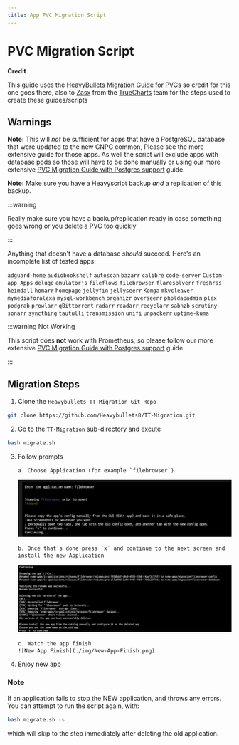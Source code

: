 ```yaml
---
title: App PVC Migration Script
---
```

# PVC Migration Script

**Credit**

This guide uses the [HeavyBullets Migration Guide for PVCs](https://github.com/Heavybullets8/TT-Migration) so credit for this one goes there, also to [Zasx](https://github.com/ZasX) from the [TrueCharts](https://www.truecharts.org) team for the steps used to create these guides/scripts

## Warnings

**Note:** This will _not_ be sufficient for apps that have a PostgreSQL database that were updated to the new CNPG common, Please see the more extensive guide for those apps. As well the script will exclude apps with database pods so those will have to be done manually or using our more extensive [PVC Migration Guide with Postgres support](https://truecharts.org/manual/SCALE/guides/migration-pvc/) guide.

**Note:** Make sure you have a Heavyscript backup _and_ a replication of this backup.

:::warning

Really make sure you have a backup/replication ready in case something goes wrong or you delete a PVC too quickly

:::

Anything that doesn't have a database _should_ succeed. Here's an incomplete list of tested apps:

`adguard-home`
`audiobookshelf`
`autoscan`
`bazarr`
`calibre`
`code-server`
`Custom-app Apps`
`deluge`
`emulatorjs`
`fileflows`
`filebrowser`
`flaresolverr`
`freshrss`
`heimdall`
`homarr`
`homepage`
`jellyfin`
`jellyseerr`
`Komga`
`mkvcleaver`
`mymediaforalexa`
`mysql-workbench`
`organizr`
`overseerr`
`phpldapadmin`
`plex`
`podgrab`
`prowlarr`
`qBittorrent`
`radarr`
`readarr`
`recyclarr`
`sabnzb`
`scrutiny`
`sonarr`
`syncthing`
`tautulli`
`transmission`
`unifi`
`unpackerr`
`uptime-kuma`

:::warning Not Working

This script does **not** work with Prometheus, so please follow our more extensive [PVC Migration Guide with Postgres support](https://truecharts.org/manual/SCALE/guides/migration-pvc/) guide.

:::

## Migration Steps

1. Clone the `Heavybullets TT Migration Git Repo`

```bash
git clone https://github.com/Heavybullets8/TT-Migration.git
```

2. Go to the `TT-Migration` sub-directory and excute

```bash
bash migrate.sh
```

3.  Follow prompts

        a. Choose Application (for example `filebrowser`)

    ![Copy Config](./img/Copy-App-Config.png)

        b. Once that's done press `x` and continue to the next screen and install the new Application

    ![New App Install](./img/New-App-Config.png)

        c. Watch the app finish
        ![New App Finish](./img/New-App-Finish.png)

4.  Enjoy new app

### Note

If an application fails to stop the NEW application, and throws any errors. You can attempt to run the script again, with:

```bash
bash migrate.sh -s
```

which will skip to the step immediately after deleting the old application.
